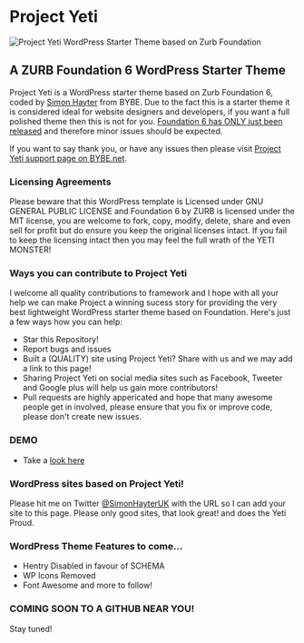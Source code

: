 # Project Yeti
![Project Yeti WordPress Starter Theme based on Zurb Foundation](https://www.bybe.net/files/github/project-yeti-wordpress-starter-theme-based-on-zurb-foundation-6-big.png)
## A ZURB Foundation 6 WordPress Starter Theme
Project Yeti is a WordPress starter theme based on Zurb Foundation 6, coded by  [Simon Hayter](https://www.bybe.net/about/) from BYBE. Due to the fact this is a starter theme it is considered ideal for website designers and developers, if you want a full polished theme then this is not for you. [Foundation 6 has ONLY just been released](http://zurb.com/article/1416/foundation-6-is-here) and therefore minor issues should be expected.

If you want to say thank you, or have any issues then please visit [Project Yeti support page on BYBE.net](https://www.bybe.net/project-yeti/).

### Licensing Agreements
Please beware that this WordPress template is Licensed under GNU GENERAL PUBLIC LICENSE and Foundation 6 by ZURB is licensed under the MIT license, you are welcome to fork, copy, modify, delete, share and even sell for profit but do ensure you keep the original licenses intact. If you fail to keep the licensing intact then you may feel the full wrath of the YETI MONSTER!

### Ways you can contribute to Project Yeti

I welcome all quality contributions to framework and I hope with all your help we can make Project a winning sucess story for providing the very best lightweight WordPress starter theme based on Foundation. Here's just a few ways how you can help:

- Star this Repository!
- Report bugs and issues
- Built a (QUALITY) site using Project Yeti? Share with us and we may add a link to this page!
- Sharing Project Yeti on social media sites such as Facebook, Tweeter and Google plus will help us gain more contributors!
- Pull requests are highly appericated and hope that many awesome people get in involved, please ensure that you fix or improve code, please don't create new issues. 

### DEMO
- Take a [look here](http://project-yeti.bybe.net/)

### WordPress sites based on Project Yeti!
Please hit me on Twitter [@SimonHayterUK](https://www.twitter.com/SimonHayterUK) with the URL so I can add your site to this page. Please only good sites, that look great! and does the Yeti Proud.

### WordPress Theme Features to come...
- Hentry Disabled in favour of SCHEMA
- WP Icons Removed
- Font Awesome and more to follow!

### COMING SOON TO A GITHUB NEAR YOU!
Stay tuned!

